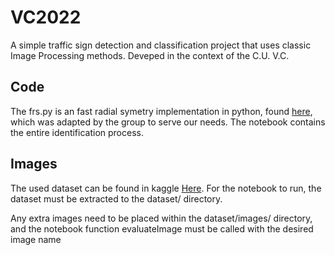 # VC2022

A simple traffic sign detection and classification project that uses classic Image Processing methods. Deveped in the context of the C.U. V.C.

## Code

The frs.py is an fast radial symetry implementation in python, found [here](https://github.com/ChristianGutowski/frst_python), which
was adapted by the group to serve our needs.
The notebook contains the entire identification process.

## Images

The used dataset can be found in kaggle [Here](https://www.kaggle.com/datasets/andrewmvd/road-sign-detection).
For the notebook to run, the dataset must be extracted to the dataset/ directory.

Any extra images need to be placed within the dataset/images/ directory, and the notebook function evaluateImage must
be called with the desired image name
